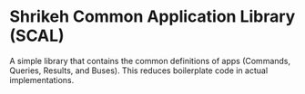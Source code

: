 # Shrikeh Common Application Library (SCAL)

A simple library that contains the common definitions of apps (Commands, Queries, Results, and Buses). This reduces boilerplate code in actual implementations.
